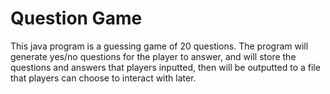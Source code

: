 # Question Game
This java program is a guessing game of 20 questions. The program will generate yes/no questions for the player to answer, and will store the questions and answers that players inputted, then will be outputted to a file that players can choose to interact with later.
